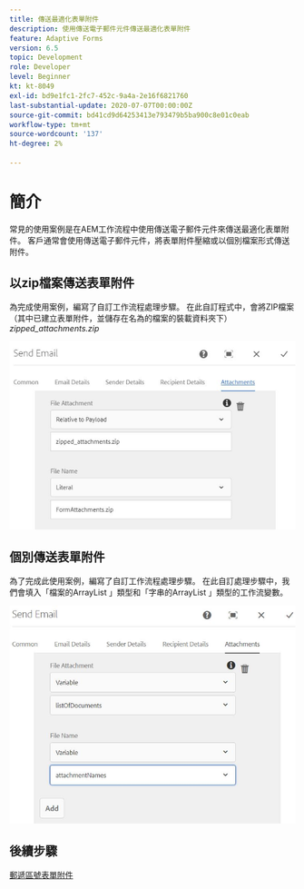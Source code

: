 ```yaml
---
title: 傳送最適化表單附件
description: 使用傳送電子郵件元件傳送最適化表單附件
feature: Adaptive Forms
version: 6.5
topic: Development
role: Developer
level: Beginner
kt: kt-8049
exl-id: bd9e1fc1-2fc7-452c-9a4a-2e16f6821760
last-substantial-update: 2020-07-07T00:00:00Z
source-git-commit: bd41cd9d64253413e793479b5ba900c8e01c0eab
workflow-type: tm+mt
source-wordcount: '137'
ht-degree: 2%

---
```


# 簡介



常見的使用案例是在AEM工作流程中使用傳送電子郵件元件來傳送最適化表單附件。
客戶通常會使用傳送電子郵件元件，將表單附件壓縮或以個別檔案形式傳送附件。

## 以zip檔案傳送表單附件

為完成使用案例，編寫了自訂工作流程處理步驟。 在此自訂程式中，會將ZIP檔案（其中已建立表單附件，並儲存在名為的檔案的裝載資料夾下） *zipped_attachments.zip*

![send-form-attachments](assets/send-form-attachments.JPG)

## 個別傳送表單附件

為了完成此使用案例，編寫了自訂工作流程處理步驟。 在此自訂處理步驟中，我們會填入「檔案的ArrayList 」類型和「字串的ArrayList 」類型的工作流變數。

![send-list-of-documents](assets/send-list-of-documents.JPG)

## 後續步驟

[郵遞區號表單附件](./custom-process-step.md)
